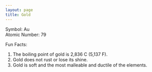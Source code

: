```yaml
---
layout: page
title: Gold
---
```


Symbol: Au  
Atomic Number: 79

Fun Facts:

1. The boiling point of gold is 2,836 C (5,137 F).
2. Gold does not rust or lose its shine.
3. Gold is soft and the most malleable and ductile of the elements.
